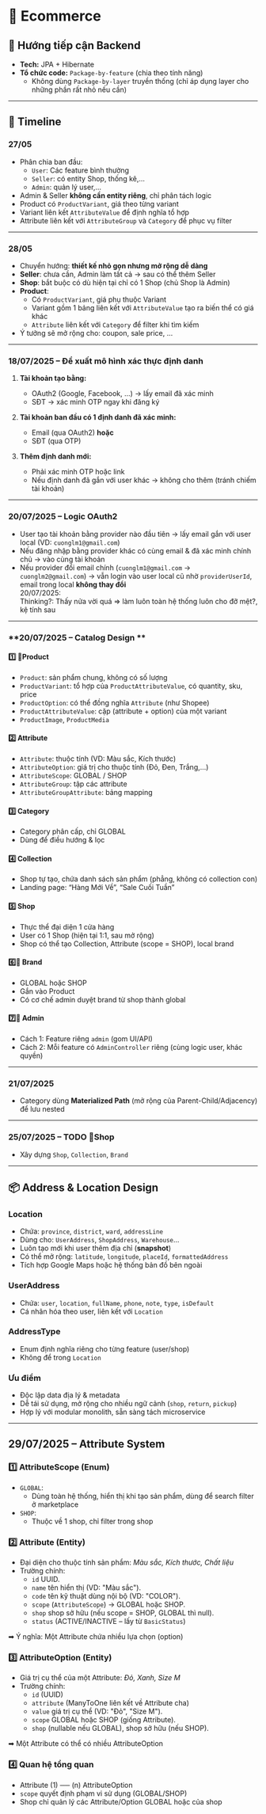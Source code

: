 # 🛒 Ecommerce

## 🔹 Hướng tiếp cận Backend  
- **Tech:** JPA + Hibernate  
- **Tổ chức code:** `Package-by-feature` (chia theo tính năng)  
  - Không dùng `Package-by-layer` truyền thống (chỉ áp dụng layer cho những phần rất nhỏ nếu cần)  

---

## 📅 Timeline

### **27/05**
- Phân chia ban đầu:  
  - `User`: Các feature bình thường  
  - `Seller`: có entity Shop, thống kê,...  
  - `Admin`: quản lý user,...  
- Admin & Seller **không cần entity riêng**, chỉ phân tách logic  
- Product có `ProductVariant`, giá theo từng variant  
- Variant liên kết `AttributeValue` để định nghĩa tổ hợp  
- Attribute liên kết với `AttributeGroup` và `Category` để phục vụ filter  

---

### **28/05**
- Chuyển hướng: **thiết kế nhỏ gọn nhưng mở rộng dễ dàng**  
- **Seller**: chưa cần, Admin làm tất cả → sau có thể thêm Seller  
- **Shop**: bắt buộc có dù hiện tại chỉ có 1 Shop (chủ Shop là Admin)  
- **Product**:  
  - Có `ProductVariant`, giá phụ thuộc Variant  
  - Variant gồm 1 bảng liên kết với `AttributeValue` tạo ra biến thể có giá khác  
  - `Attribute` liên kết với `Category` để filter khi tìm kiếm  
- Ý tưởng sẽ mở rộng cho: coupon, sale price, ...  

---

### **18/07/2025 – Đề xuất mô hình xác thực định danh**
1. **Tài khoản tạo bằng:**  
   - OAuth2 (Google, Facebook, ...) → lấy email đã xác minh  
   - SĐT → xác minh OTP ngay khi đăng ký  

2. **Tài khoản ban đầu có 1 định danh đã xác minh:**  
   - Email (qua OAuth2) **hoặc**  
   - SĐT (qua OTP)  

3. **Thêm định danh mới:**  
   - Phải xác minh OTP hoặc link  
   - Nếu định danh đã gắn với user khác → không cho thêm (tránh chiếm tài khoản)  

---

### **20/07/2025 – Logic OAuth2**
- User tạo tài khoản bằng provider nào đầu tiên → lấy email gắn với user local (VD: `cuonglm1@gmail.com`)  
- Nếu đăng nhập bằng provider khác có cùng email & đã xác minh chính chủ → vào cùng tài khoản  
- Nếu provider đổi email chính (`cuonglm1@gmail.com` → `cuonglm2@gmail.com`) → vẫn login vào user local cũ nhờ `providerUserId`, email trong local **không thay đổi**  
20/07/2025:  
Thinking?: Thấy nửa vời quá => làm luôn toàn hệ thống luôn cho đỡ mệt?, kệ tính sau  
---

### **20/07/2025 – Catalog Design **
#### 1️⃣ 🚧**Product**  
- `Product`: sản phẩm chung, không có số lượng  
- `ProductVariant`: tổ hợp của `ProductAttributeValue`, có quantity, sku, price  
- `ProductOption`: có thể đồng nghĩa `Attribute` (như Shopee)  
- `ProductAttributeValue`: cặp (attribute + option) của một variant  
- `ProductImage`, `ProductMedia`  

#### 2️⃣ **Attribute**  
- `Attribute`: thuộc tính (VD: Màu sắc, Kích thước)  
- `AttributeOption`: giá trị cho thuộc tính (Đỏ, Đen, Trắng,...)  
- `AttributeScope`: GLOBAL / SHOP  
- `AttributeGroup`: tập các attribute  
- `AttributeGroupAttribute`: bảng mapping  

#### 3️⃣ **Category**  
- Category phân cấp, chỉ GLOBAL  
- Dùng để điều hướng & lọc  

#### 4️⃣ **Collection**  
- Shop tự tạo, chứa danh sách sản phẩm (phẳng, không có collection con)  
- Landing page: “Hàng Mới Về”, “Sale Cuối Tuần”  

#### 5️⃣ **Shop**  
- Thực thể đại diện 1 cửa hàng  
- User có 1 Shop (hiện tại 1:1, sau mở rộng)  
- Shop có thể tạo Collection, Attribute (scope = SHOP), local brand  

#### 6️⃣🚧 **Brand**  
- GLOBAL hoặc SHOP  
- Gắn vào Product  
- Có cơ chế admin duyệt brand từ shop thành global  

#### 7️⃣🚧 **Admin**  
- Cách 1: Feature riêng `admin` (gom UI/API)  
- Cách 2: Mỗi feature có `AdminController` riêng (cùng logic user, khác quyền)  

---

### **21/07/2025**
- Category dùng **Materialized Path** (mở rộng của Parent-Child/Adjacency) để lưu nested  

---

### **25/07/2025 – TODO 🚧Shop**
- Xây dựng `Shop`, `Collection`, `Brand`  

---

## 📦 Address & Location Design

### **Location**
- Chứa: `province`, `district`, `ward`, `addressLine`  
- Dùng cho: `UserAddress`, `ShopAddress`, `Warehouse`...  
- Luôn tạo mới khi user thêm địa chỉ (**snapshot**)  
- Có thể mở rộng: `latitude`, `longitude`, `placeId`, `formattedAddress`  
- Tích hợp Google Maps hoặc hệ thống bản đồ bên ngoài  

### **UserAddress**
- Chứa: `user`, `location`, `fullName`, `phone`, `note`, `type`, `isDefault`  
- Cá nhân hóa theo user, liên kết với `Location`  

### **AddressType**
- Enum định nghĩa riêng cho từng feature (user/shop)  
- Không để trong `Location`  

### **Ưu điểm**
- Độc lập data địa lý & metadata  
- Dễ tái sử dụng, mở rộng cho nhiều ngữ cảnh (`shop`, `return`, `pickup`)  
- Hợp lý với modular monolith, sẵn sàng tách microservice  

---

## **29/07/2025 – Attribute System**

### 1️⃣ **AttributeScope (Enum)**
- `GLOBAL`:  
  - Dùng toàn hệ thống, hiển thị khi tạo sản phẩm, dùng để search filter ở marketplace  
- `SHOP`:  
  - Thuộc về 1 shop, chỉ filter trong shop  

### 2️⃣ **Attribute (Entity)**  
- Đại diện cho thuộc tính sản phẩm: *Màu sắc, Kích thước, Chất liệu*  
- Trường chính:  
  - `id` UUID.  
  - `name` tên hiển thị (VD: "Màu sắc").  
  - `code` tên kỹ thuật dùng nội bộ (VD: "COLOR").  
  - `scope` (`AttributeScope`) → GLOBAL hoặc SHOP.  
  - `shop` shop sở hữu (nếu scope = SHOP, GLOBAL thì null).  
  - `status` (ACTIVE/INACTIVE – lấy từ `BasicStatus`)  

➡ Ý nghĩa: Một Attribute chứa nhiều lựa chọn (option)  

### 3️⃣ **AttributeOption (Entity)**  
- Giá trị cụ thể của một Attribute: *Đỏ, Xanh, Size M*  
- Trường chính:  
  - `id` (UUID)  
  - `attribute` (ManyToOne liên kết về Attribute cha)  
  - `value` giá trị cụ thể (VD: "Đỏ", "Size M").  
  - `scope` GLOBAL hoặc SHOP (giống Attribute).  
  - `shop` (nullable nếu GLOBAL), shop sở hữu (nếu SHOP).  

➡ Một Attribute có thể có nhiều AttributeOption  

### 4️⃣ **Quan hệ tổng quan**
- Attribute (1) ── (n) AttributeOption  
- `scope` quyết định phạm vi sử dụng (GLOBAL/SHOP)  
- Shop chỉ quản lý các Attribute/Option GLOBAL hoặc của shop  